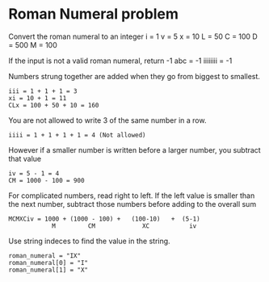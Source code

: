 # Roman Numeral problem

Convert the roman numeral to an integer
i = 1
v = 5
x = 10
L = 50
C = 100
D = 500
M = 100

If the input is not a valid roman numeral, return -1
abc = -1
iiiiiiii = -1

Numbers strung together are added when they go from biggest to smallest.

    iii = 1 + 1 + 1 = 3
    xi = 10 + 1 = 11
    CLx = 100 + 50 + 10 = 160

You are not allowed to write 3 of the same number in a row.

    iiii = 1 + 1 + 1 + 1 = 4 (Not allowed)

However if a smaller number is written before a larger number, you subtract that value

    iv = 5 - 1 = 4
    CM = 1000 - 100 = 900

For complicated numbers, read right to left. If the left value is smaller than the next number,
subtract those numbers before adding to the overall sum

    MCMXCiv = 1000 + (1000 - 100) +   (100-10)   +  (5-1)
                M         CM             XC           iv

Use string indeces to find the value in the string.

    roman_numeral = "IX"
    roman_numeral[0] = "I"
    roman_numeral[1] = "X"
